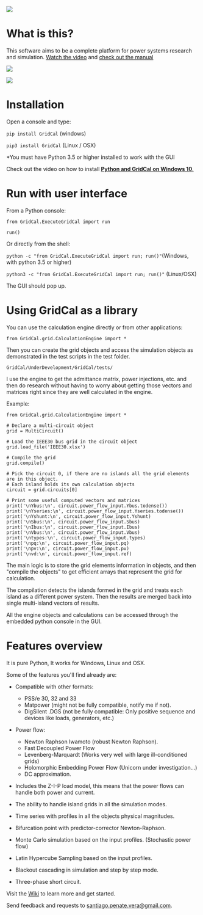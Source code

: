 ![](https://github.com/SanPen/GridCal/blob/master/pics/GridCal_banner.png)

# What is this?

This software aims to be a complete platform for power systems research and simulation. [Watch the video](https://youtu.be/7BbO7KKWwEY) and 
 [check out the manual](https://github.com/SanPen/GridCal/blob/master/Documentation/GridCal/Manual_of_GridCal.pdf)

![](https://github.com/SanPen/GridCal/blob/master/pics/GridCal.png)

![](https://github.com/SanPen/GridCal/blob/master/pics/results_vstability.png)

# Installation

Open a console and type:

`pip install GridCal` (windows)

`pip3 install GridCal` (Linux / OSX)

*You must have Python 3.5 or higher installed to work with the GUI

Check out the video on how to install [**Python and GridCal on Windows 10**.](https://youtu.be/yGxMq2JB1Zo)


# Run with user interface

From a Python console:

`from GridCal.ExecuteGridCal import run`

`run()`

Or directly from the shell:


`python -c "from GridCal.ExecuteGridCal import run; run()"`(Windows, with python 3.5 or higher)

`python3 -c "from GridCal.ExecuteGridCal import run; run()"` (Linux/OSX)

The GUI should pop up.

# Using GridCal as a library

You can use the calculation engine directly or from other applications:

`from GridCal.grid.CalculationEngine import *`

Then you can create the grid objects and access the simulation objects as demonstrated in the test scripts in the test folder.

`GridCal/UnderDevelopment/GridCal/tests/`

I use the engine to get the admittance matrix, power injections, etc. and then do research without having to worry about getting those vectors and matrices right since they are well calculated in the engine.


Example:
```
from GridCal.grid.CalculationEngine import *

# Declare a multi-circuit object
grid = MultiCircuit()

# Load the IEEE30 bus grid in the circuit object
grid.load_file('IEEE30.xlsx')

# Compile the grid
grid.compile()

# Pick the circuit 0, if there are no islands all the grid elements are in this object.
# Each island holds its own calculation objects
circuit = grid.circuits[0]

# Print some useful computed vectors and matrices
print('\nYbus:\n', circuit.power_flow_input.Ybus.todense())
print('\nYseries:\n', circuit.power_flow_input.Yseries.todense())
print('\nYshunt:\n', circuit.power_flow_input.Yshunt)
print('\nSbus:\n', circuit.power_flow_input.Sbus)
print('\nIbus:\n', circuit.power_flow_input.Ibus)
print('\nVbus:\n', circuit.power_flow_input.Vbus)
print('\ntypes:\n', circuit.power_flow_input.types)
print('\npq:\n', circuit.power_flow_input.pq)
print('\npv:\n', circuit.power_flow_input.pv)
print('\nvd:\n', circuit.power_flow_input.ref)
```

The main logic is to store the grid elements information in objects, and then "compile the objects" to get efficient arrays that represent the grid for calculation.

The compilation detects the islands formed in the grid and treats each island as a different power system. Then the results are merged back into single multi-island vectors of results.
 
All the engine objects and calculations can be accessed through the embedded python console in the GUI.

# Features overview
It is pure Python, It works for Windows, Linux and OSX.

Some of the features you'll find already are:

- Compatible with other formats:
  - PSS/e 30, 32 and 33
  - Matpower (might not be fully compatible, notify me if not).
  - DigSilent .DGS (not be fully compatible: Only positive sequence and devices like loads, generators, etc.)


- Power flow:
  - Newton Raphson Iwamoto (robust Newton Raphson).
  - Fast Decoupled Power Flow
  - Levenberg-Marquardt (Works very well with large ill-conditioned grids)
  - Holomorphic Embedding Power Flow (Unicorn under investigation...)
  - DC approximation.
  
- Includes the Z-I-P load model, this means that the power flows can handle both power and current.  

- The ability to handle island grids in all the simulation modes.

- Time series with profiles in all the objects physical magnitudes.

- Bifurcation point with predictor-corrector Newton-Raphson.

- Monte Carlo simulation based on the input profiles. (Stochastic power flow)

- Latin Hypercube Sampling based on the input profiles.

- Blackout cascading in simulation and step by step mode.

- Three-phase short circuit.

Visit the [Wiki](https://github.com/SanPen/GridCal/wiki) to learn more and get started.

Send feedback and requests to santiago.penate.vera@gmail.com.
